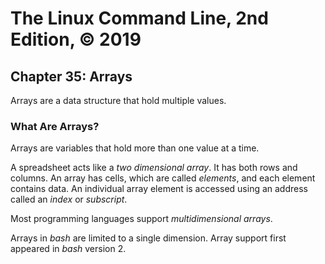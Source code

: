 # The Linux Command Line, 2nd Edition, © 2019

## Chapter 35: Arrays

Arrays are a data structure that hold multiple values.

### What Are Arrays?

Arrays are variables that hold more than one value at a time.

A spreadsheet acts like a _two dimensional array_. It has both rows and columns.
An array has cells, which are called _elements_, and each element contains data.
An individual array element is accessed using an address called an _index_ or _subscript_.

Most programming languages support _multidimensional arrays_.

Arrays in _bash_ are limited to a single dimension.
Array support first appeared in _bash_ version 2.